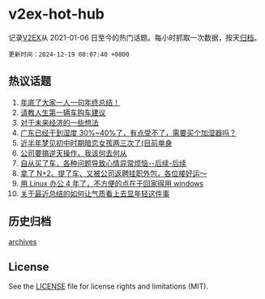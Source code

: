 # v2ex-hot-hub

 记录[V2EX](https://www.v2ex.com/)从 2021-01-06 日至今的热门话题。每小时抓取一次数据，按天[归档](archives)。

`更新时间：2024-12-19 08:07:40 +0800`

## 热议话题

1. [年底了大家一人一句年终总结！](https://www.v2ex.com/t/1098386)
1. [请教人生第一辆车购车建议](https://www.v2ex.com/t/1098373)
1. [对于未来经济的一些想法](https://www.v2ex.com/t/1098460)
1. [广东已经干到湿度 30%~40%了，有点受不了，需要买个加湿器吗？](https://www.v2ex.com/t/1098359)
1. [近半年梦见初中时期暗恋女孩两三次了(目前单身](https://www.v2ex.com/t/1098376)
1. [公司要搞逆天操作，我该何去何从](https://www.v2ex.com/t/1098457)
1. [自从买了车，各种问题导致心情异常烦恼--后续-后续](https://www.v2ex.com/t/1098409)
1. [拿了 N+2、提了车、又被公司返聘挂职外包，各位接好运～](https://www.v2ex.com/t/1098508)
1. [用 Linux 办公 4 年了，不方便的点在于回家得用 windows](https://www.v2ex.com/t/1098434)
1. [关于最近总结的如何让气质看上去显年轻这件事](https://www.v2ex.com/t/1098380)

## 历史归档

[archives](archives)

## License

See the [LICENSE](LICENSE) file for license rights and limitations (MIT).
